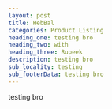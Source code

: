 ```yaml
---
layout: post
title: HebBal
categories: Product Listing
heading_one: testing bro
heading_two: with
heading_three: Rupeek
description: testing bro
sub_locality: testing
sub_footerData: testing bro
---
```

testing bro